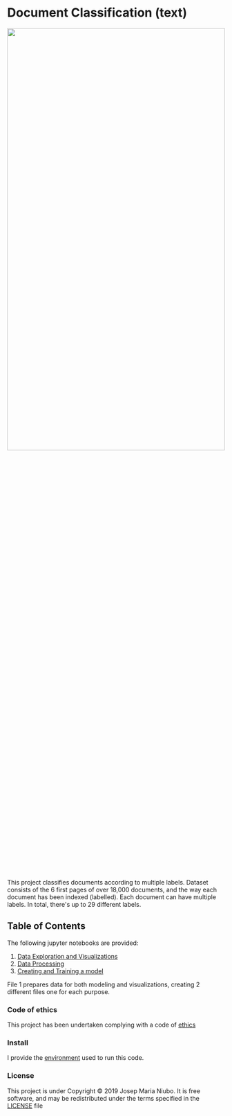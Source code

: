
# Document Classification (text)
<img src='https://github.com/titoniubo/text_classification/blob/master/textpic_education.JPG' width=100% height=50% />

This project classifies documents according to multiple labels.
Dataset consists of the 6 first pages of over 18,000 documents, and the way each document has been indexed (labelled). Each document can have multiple labels. In total, there's up to 29 different labels. 

## Table of Contents 
The following jupyter notebooks are provided:
1. [Data Exploration and Visualizations](https://github.com/titoniubo/text_classification/blob/master/1.%20Data%20exploration%20and%20Visualizations.ipynb)
2. [Data Processing](https://github.com/titoniubo/text_classification/blob/master/2.%20Data%20Processing.ipynb)
3. [Creating and Training a model](https://github.com/titoniubo/text_classification/blob/master/3.%20Creating%20and%20Training%20a%20model.ipynb)

File 1 prepares data for both modeling and visualizations, creating 2 different files one for each purpose.

### Code of ethics

This project has been undertaken complying with a code of [ethics](https://github.com/titoniubo/text_classification/blob/master/Code%20of%20ethics.txt) 

### Install
I provide the [environment](https://github.com/titoniubo/text_classification/blob/master/environment.yml) used to run this code.

### License
This project is under Copyright © 2019 Josep Maria Niubo. It is free software, and may be redistributed under the terms specified in the [LICENSE](https://github.com/titoniubo/text_classification/blob/master/textpro.yml) file

